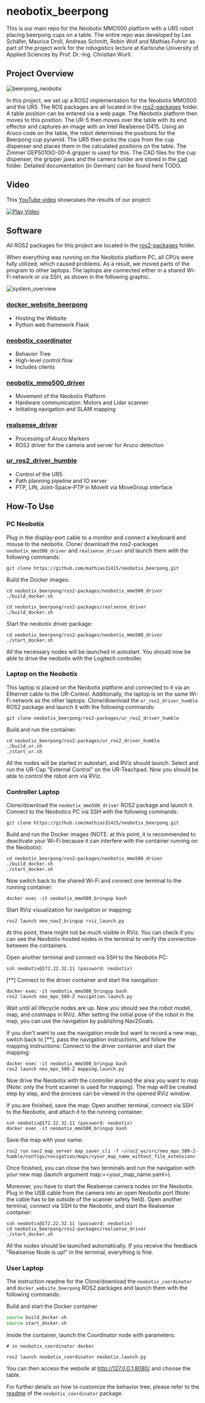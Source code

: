 # neobotix_beerpong
This is our main repo for the Neobotix MMO500 platform with a UR5 robot placing beerpong cups on a table. The entire repo was developed by Leo Schäfer, Maurice Droll, Andreas Schmitt, Robin Wolf and Mathias Fuhrer as part of the project work for the robogistics lecture at Karlsruhe University of Applied Sciences by Prof. Dr.-Ing. Christian Wurll.

## Project Overview
![beerpong_neobotix](images/beerpong_neobotix.png)

In this project, we set up a ROS2 implementation for the Neobotix MMO500 and the UR5. The ROS packages are all located in the [ros2-packages](https://github.com/mathias31415/neobotix_beerpong/tree/main/ros2-packages) folder. A table position can be entered via a web page. The Neobotix platform then moves to this position. The UR-5 then moves over the table with its end effector and captures an image with an Intel Realsense D415. Using an Aruco code on the table, the robot determines the positions for the Beerpong cup pyramid. The UR5 then picks the cups from the cup dispenser and places them in the calculated positions on the table. The Zimmer GEP5010IO-00-A gripper is used for this. The CAD files for the cup dispenser, the gripper jaws and the camera holder are stored in the [cad](https://github.com/mathias31415/neobotix_beerpong/tree/main/cad) folder. Detailed documentation (in German) can be found here TODO.

## Video
This [YouTube video](https://www.youtube.com/watch?v=gvZ-DCJvOs4) showcases the results of our project:

[![Play Video](images/VideoPreview.png)](https://www.youtube.com/watch?v=gvZ-DCJvOs4)

## Software
All ROS2 packages for this project are located in the [ros2-packages](https://github.com/mathias31415/neobotix_beerpong/tree/main/ros2-packages) folder.

When everything was running on the Neobotix platform PC, all CPUs were fully utilized, which caused problems. As a result, we moved parts of the program to other laptops. The laptops are connected either in a shared Wi-Fi network or via SSH, as shown in the following graphic.

![system_overview](images/system_overview.png)

### [docker_website_beerpong](https://github.com/mathias31415/neobotix_beerpong/tree/main/ros2-packages/docker_website_beerpong)
- Hosting the Website
- Python web framework Flask

### [neobotix_coordinator](https://github.com/mathias31415/neobotix_beerpong/tree/main/ros2-packages/neobotix_coordinator)
- Behavior Tree
- High-level control flow
- Includes clients

### [neobotix_mmo500_driver](https://github.com/mathias31415/neobotix_beerpong/tree/main/ros2-packages/neobotix_mmo500_driver)
- Movement of the Neobotix Platform
- Hardware communication: Motors and Lidar scanner
- Initiating navigation and SLAM mapping

### [realsense_driver](https://github.com/mathias31415/neobotix_beerpong/tree/main/ros2-packages/realsense_driver)
- Processing of Aruco Markers
- ROS2 driver for the camera and server for Aruco detection

### [ur_ros2_driver_humble](https://github.com/mathias31415/neobotix_beerpong/tree/main/ros2-packages/ur_ros2_driver_humble)
- Control of the UR5
- Path planning pipeline and IO server
- PTP, LIN, Joint-Space-PTP in MoveIt via MoveGroup interface


## How-To Use
### PC Neobotix
Plug in the display-port cable to a monitor and connect a keyboard and mouse to the neobotix.
Clone/ download the ros2-packages `neobotix_mmo500_driver` and `realsense_driver` and launch them with the following commands:
```
git clone https://github.com/mathias31415/neobotix_beerpong.git
```
Build the Docker images:
```
cd neobotix_beerpong/ros2-packages/neobotix_mmo500_driver
./build_docker.sh

cd neobotix_beerpong/ros2-packages/realsense_driver
./build_docker.sh
```
Start the neobotix driver package:
```
cd neobotix_beerpong/ros2-packages/neobotix_mmo500_driver
./start_docker.sh
```
All the necessary nodes will be launched in autostart. You should now be able to drive the neobotix with the Logitech controller.

### Laptop on the Neobotix
This laptop is placed on the Neobotix platform and connected to it via an Ethernet cable to the UR-Control. Additionally, the laptop is on the same Wi-Fi network as the other laptops. Clone/download the `ur_ros2_driver_humble` ROS2 package and launch it with the following commands:
```
git clone neobotix_beerpong/ros2-packages/ur_ros2_driver_humble
```
Build and run the container:
```
cd neobotix_beerpong/ros2-packages/ur_ros2_driver_humble
./build_ur.sh
./start_ur.sh
```
All the nodes will be started in autostart, and RViz should launch. Select and run the UR-Cap "External Control" on the UR-Teachpad. Now you should be able to control the robot arm via RViz.

### Controller Laptop
Clone/download the `neobotix_mmo500_driver` ROS2 package and launch it. Connect to the Neobotics PC via SSH with the following commands:
```
git clone https://github.com/mathias31415/neobotix_beerpong.git
```
Build and run the Docker images (NOTE: at this point, it is recommended to deactivate your Wi-Fi because it can interfere with the container running on the Neobotix):
```
cd neobotix_beerpong/ros2-packages/neobotix_mmo500_driver
./build_docker.sh
./start_docker.sh
````
Now switch back to the shared Wi-Fi and connect one terminal to the running container:
```
docker exec -it neobotix_mmo500_bringup bash
```
Start RViz visualization for navigation or mapping:
```
ros2 launch neo_nav2_bringup rviz_launch.py
```
At this point, there might not be much visible in RViz. You can check if you can see the Neobotix-hosted nodes in the terminal to verify the connection between the containers.

Open another terminal and connect via SSH to the Neobotix PC:
```
ssh neobotix@172.22.32.11 (password: neobotix)
```
[**]
Connect to the driver container and start the navigation:
```
docker exec -it neobotix_mmo500_bringup bash
ros2 launch neo_mpo_500-2 navigation.launch.py
```
Wait until all lifecycle nodes are up. Now you should see the robot model, map, and costmaps in RViz. After setting the initial pose of the robot in the map, you can use the navigation by publishing Nav2Goals.

If you don't want to use the navigation mode but want to record a new map, switch back to [**], pass the navigation instructions, and follow the mapping instructions: 
Connect to the driver container and start the mapping:
```
docker exec -it neobotix_mmo500_bringup bash
ros2 launch neo_mpo_500-2 mapping.launch.py
```
Now drive the Neobotix with the controller around the area you want to map (Note: only the front scanner is used for mapping). The map will be created step by step, and the process can be viewed in the opened RViz window.

If you are finished, save the map:
Open another terminal, connect via SSH to the Neobotix, and attach it to the running container:
```
ssh neobotix@172.22.32.11 (password: neobotix)
docker exec -it neobotix_mmo500_bringup bash
```
Save the map with your name:
```
ros2 run nav2_map_server map_saver_cli -f ~/ros2_ws/src/neo_mpo_500-2-humble/configs/navigation/maps/<your_map_name_without_file_extension>
```
Once finished, you can close the two terminals and run the navigation with your new map (launch argument map:=<your_map_name.yaml>).

Moreover, you have to start the Realsense camera nodes on the Neobotix. Plug in the USB cable from the camera into an open Neobotix port (Note: the cable has to be outside of the scanner safety field). Open another terminal, connect via SSH to the Neobotix, and start the Realsense container:
```
ssh neobotix@172.22.32.11 (password: neobotix)
cd neobotix_beerpong/ros2-packages/realsense_driver
./start_docker.sh
```
All the nodes should be launched automatically. If you receive the feedback "Realsense Node is up!" in the terminal, everything is fine.

### User Laptop
The instruction readme for the 
Clone/download the `neobotix_coordinator` and `docker_website_beerpong` ROS2 packages and launch them with the following commands:

Build and start the Docker container
```bash
source build_docker.sh
source start_docker.sh
```

Inside the container, launch the Coordinator node with parameters:
```
# in neobotix_coordinator docker

ros2 launch neobotix_coordinator neobotix.launch.py
```
You can then access the website at http://127.0.0.1:8080/ and choose the table.

For further details on how to customize the behavior tree, please refer to the [readme](https://github.com/LeoSc4/neobotix_coordinator/blob/main/README.md) of the `neobotix_coordinator` package.
